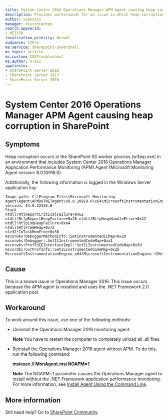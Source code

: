 ```yaml
---
title: System Center 2016 Operations Manager APM Agent causing heap corruption in SharePoint
description: Provides workarounds for an issue in which heap corruption occurs in SharePoint because of System Center 2016 Operations Manager APM Agent.
author: simonxjx
manager: dcscontentpm
search.appverid: 
- MET150
localization_priority: Normal
audience: ITPro
ms.service: sharepoint-powershell
ms.topic: article
ms.custom: CSSTroubleshoot
ms.author: v-six
appliesto:
- SharePoint Server 2010
- SharePoint Server 2013
- SharePoint Server 2016
---
```


# System Center 2016 Operations Manager APM Agent causing heap corruption in SharePoint  

## Symptoms  

Heap corruption occurs in the SharePoint IIS worker process (w3wp.exe) in an environment that includes System Center 2016 Operations Manager Application Performance Monitoring (APM) Agent (Microsoft Monitoring Agent version: 8.0.10918.0).

Additionally, the following information is logged in the Windows Server application log:  

```
Image path: C:\Program Files\Microsoft Monitoring Agent\Agent\APMDOTNETAgent\V8.0.10918.0\x64\MicrosoftInstrumentationEngine_x64.dllFile version: 14.0.22325.0  
Stack  
ntdll!RtlReportCriticalFailure+0x62   
ntdll!RtlpReportHeapFailure+0x26 ntdll!RtlpHeapHandleError+0x12   
ntdll!RtlpLogHeapFailure+0xa4   
ntdll!RtlFreeHeap+0x72   
ole32!CoTaskMemFree+0x36 mscorwks!DebuggerMethodInfo::SetInstrumentedILMap+0x20 mscorwks!Debugger::SetILInstrumentedCodeMap+0xa1 mscorwks!ProfToEEInterfaceImpl::SetILInstrumentedCodeMap+0x5d mscordbc!CorProfInfo::SetILInstrumentedCodeMap+0x2b MicrosoftInstrumentationEngine_x64!MicrosoftInstrumentationEngine::CMethodInfo::ApplyFinalInstrumentation+0x19c   
```

## Cause   

This is a known issue in Operations Manager 2016. This issue occurs because the APM agent is installed and uses the .NET Framework 2.0 application pool.   

## Workaround  

To work around this issue, use one of the following methods:  

- Uninstall the Operations Manager 2016 monitoring agent.  

  **Note** You have to restart the computer to completely unload all .dll files.   

- Reinstall the Operations Manager 2016 agent without APM. To do this, run the following command:

  **msiexec /i MonAgent.msi NOAPM=1**

  **Note** The NOAPM=1 parameter causes the Operations Manager agent to install without the .NET Framework application performance monitoring. For more information, see [Install Agent Using the Command Line](/previous-versions/system-center/system-center-2012-R2/hh230736(v=sc.12)?f=255&MSPPError=-2147217396).  

## More information  

Still need help? Go to [SharePoint Community](https://techcommunity.microsoft.com/t5/sharepoint/ct-p/SharePoint).